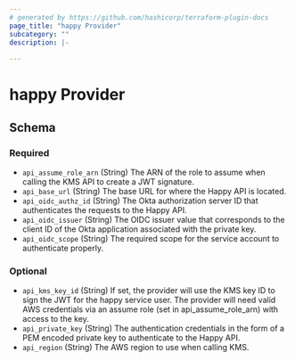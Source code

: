 ```yaml
---
# generated by https://github.com/hashicorp/terraform-plugin-docs
page_title: "happy Provider"
subcategory: ""
description: |-
  
---
```


# happy Provider





<!-- schema generated by tfplugindocs -->
## Schema

### Required

- `api_assume_role_arn` (String) The ARN of the role to assume when calling the KMS API to create a JWT signature.
- `api_base_url` (String) The base URL for where the Happy API is located.
- `api_oidc_authz_id` (String) The Okta authorization server ID that authenticates the requests to the Happy API.
- `api_oidc_issuer` (String) The OIDC issuer value that corresponds to the client ID of the Okta application associated with the private key.
- `api_oidc_scope` (String) The required scope for the service account to authenticate properly.

### Optional

- `api_kms_key_id` (String) If set, the provider will use the KMS key ID to sign the JWT for the happy service user. The provider will need valid AWS credentials via an assume role (set in api_assume_role_arn) with access to the key.
- `api_private_key` (String) The authentication credentials in the form of a PEM encoded private key to authenticate to the Happy API.
- `api_region` (String) The AWS region to use when calling KMS.

